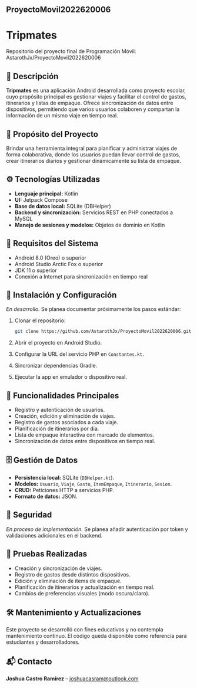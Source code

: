 ## ProyectoMovil2022620006
# Tripmates
Repositorio del proyecto final de Programación Móvil:
 AstarothJx/ProyectoMovil2022620006
## 📱 Descripción

**Tripmates** es una aplicación Android desarrollada como proyecto escolar, cuyo propósito principal es gestionar viajes y facilitar el control de gastos, itinerarios y listas de empaque. Ofrece sincronización de datos entre dispositivos, permitiendo que varios usuarios colaboren y compartan la información de un mismo viaje en tiempo real.

## 🧠 Propósito del Proyecto

Brindar una herramienta integral para planificar y administrar viajes de forma colaborativa, donde los usuarios puedan llevar control de gastos, crear itinerarios diarios y gestionar dinámicamente su lista de empaque.

## ⚙️ Tecnologías Utilizadas

* **Lenguaje principal:** Kotlin
* **UI:** Jetpack Compose
* **Base de datos local:** SQLite (DBHelper)
* **Backend y sincronización:** Servicios REST en PHP conectados a MySQL
* **Manejo de sesiones y modelos:** Objetos de dominio en Kotlin

## 📲 Requisitos del Sistema

* Android 8.0 (Oreo) o superior
* Android Studio Arctic Fox o superior
* JDK 11 o superior
* Conexión a Internet para sincronización en tiempo real

## 🔧 Instalación y Configuración

*En desarrollo.* Se planea documentar próximamente los pasos estándar:

1. Clonar el repositorio:

   ```bash
   git clone https://github.com/AstarothJx/ProyectoMovil2022620006.git
   ```
2. Abrir el proyecto en Android Studio.
3. Configurar la URL del servicio PHP en `Constantes.kt`.
4. Sincronizar dependencias Gradle.
5. Ejecutar la app en emulador o dispositivo real.

## 🧩 Funcionalidades Principales

* Registro y autenticación de usuarios.
* Creación, edición y eliminación de viajes.
* Registro de gastos asociados a cada viaje.
* Planificación de itinerarios por día.
* Lista de empaque interactiva con marcado de elementos.
* Sincronización de datos entre dispositivos en tiempo real.

## 🗄️ Gestión de Datos

* **Persistencia local:** SQLite (`DBHelper.kt`).
* **Modelos:** `Usuario`, `Viaje`, `Gasto`, `ItemEmpaque`, `Itinerario`, `Sesion`.
* **CRUD:** Peticiones HTTP a servicios PHP.
* **Formato de datos:** JSON.

## 🔐 Seguridad

*En proceso de implementación.*
Se planea añadir autenticación por token y validaciones adicionales en el backend.

## 🧪 Pruebas Realizadas

* Creación y sincronización de viajes.
* Registro de gastos desde distintos dispositivos.
* Edición y eliminación de ítems de empaque.
* Planificación de itinerarios y actualización en tiempo real.
* Cambios de preferencias visuales (modo oscuro/claro).

## 🛠️ Mantenimiento y Actualizaciones

Este proyecto se desarrolló con fines educativos y no contempla mantenimiento continuo. El código queda disponible como referencia para estudiantes y desarrolladores.

## 📬 Contacto

**Joshua Castro Ramírez** – [joshuacasram@outlook.com](mailto:joshuacasram@outlook.com)
